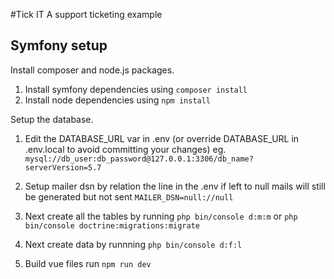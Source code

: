 #Tick IT
A support ticketing example


## Symfony setup

Install composer and node.js packages.
1. Install symfony dependencies using `composer install`
2. Install node dependencies using `npm install`

Setup the database.

1. Edit the DATABASE_URL var in .env (or override DATABASE_URL in .env.local to avoid committing your changes)
   eg. `mysql://db_user:db_password@127.0.0.1:3306/db_name?serverVersion=5.7`

2. Setup mailer dsn by relation the line in the .env if left to null mails will still be generated but not sent
   `MAILER_DSN=null://null`

3. Next create all the tables by running
   `php bin/console d:m:m` or `php bin/console doctrine:migrations:migrate`

4. Next create data by runnning
   `php bin/console d:f:l`

5. Build vue files run
   `npm run dev`